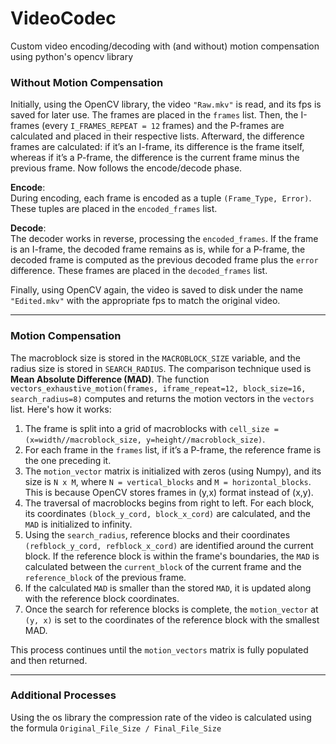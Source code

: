 # VideoCodec
Custom video encoding/decoding with (and without) motion compensation using python's opencv library

### Without Motion Compensation

Initially, using the OpenCV library, the video `"Raw.mkv"` is read, and its fps is saved for later use. The frames are placed in the `frames` list. Then, the I-frames (every `I_FRAMES_REPEAT = 12` frames) and the P-frames are calculated and placed in their respective lists. Afterward, the difference frames are calculated: if it’s an I-frame, its difference is the frame itself, whereas if it’s a P-frame, the difference is the current frame minus the previous frame. Now follows the encode/decode phase.

**Encode**:  
During encoding, each frame is encoded as a tuple `(Frame_Type, Error)`. These tuples are placed in the `encoded_frames` list.

**Decode**:  
The decoder works in reverse, processing the `encoded_frames`. If the frame is an I-frame, the decoded frame remains as is, while for a P-frame, the decoded frame is computed as the previous decoded frame plus the `error` difference. These frames are placed in the `decoded_frames` list.

Finally, using OpenCV again, the video is saved to disk under the name `"Edited.mkv"` with the appropriate fps to match the original video.

---

### Motion Compensation

The macroblock size is stored in the `MACROBLOCK_SIZE` variable, and the radius size is stored in `SEARCH_RADIUS`. The comparison technique used is **Mean Absolute Difference (MAD)**. The function `vectors_exhaustive_motion(frames, iframe_repeat=12, block_size=16, search_radius=8)` computes and returns the motion vectors in the `vectors` list. Here's how it works:

1. The frame is split into a grid of macroblocks with `cell_size = (x=width//macroblock_size, y=height//macroblock_size)`.
2. For each frame in the `frames` list, if it’s a P-frame, the reference frame is the one preceding it.
3. The `motion_vector` matrix is initialized with zeros (using Numpy), and its size is `N x M`, where `N = vertical_blocks` and `M = horizontal_blocks`. This is because OpenCV stores frames in (y,x) format instead of (x,y).
4. The traversal of macroblocks begins from right to left. For each block, its coordinates `(block_y_cord, block_x_cord)` are calculated, and the `MAD` is initialized to infinity.
5. Using the `search_radius`, reference blocks and their coordinates `(refblock_y_cord, refblock_x_cord)` are identified around the current block. If the reference block is within the frame's boundaries, the `MAD` is calculated between the `current_block` of the current frame and the `reference_block` of the previous frame.
6. If the calculated `MAD` is smaller than the stored `MAD`, it is updated along with the reference block coordinates.
7. Once the search for reference blocks is complete, the `motion_vector` at `(y, x)` is set to the coordinates of the reference block with the smallest MAD.

This process continues until the `motion_vectors` matrix is fully populated and then returned.

---

### Additional Processes

Using the os library the compression rate of the video is calculated using the formula `Original_File_Size / Final_File_Size`
